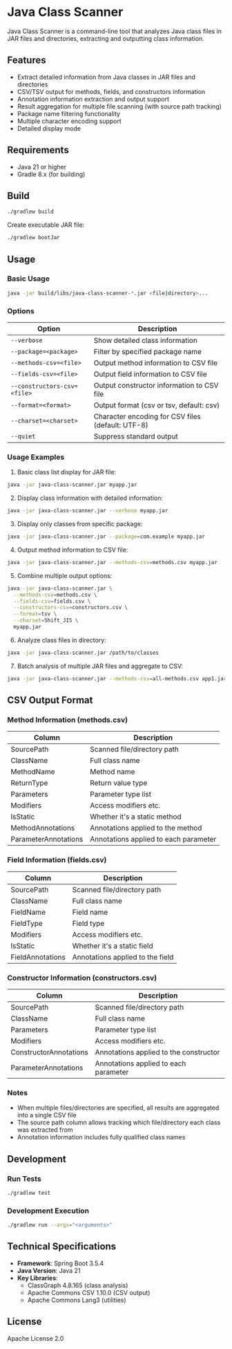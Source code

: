 # Java Class Scanner

Java Class Scanner is a command-line tool that analyzes Java class files in JAR files and directories, extracting and outputting class information.

## Features

- Extract detailed information from Java classes in JAR files and directories
- CSV/TSV output for methods, fields, and constructors information
- Annotation information extraction and output support
- Result aggregation for multiple file scanning (with source path tracking)
- Package name filtering functionality
- Multiple character encoding support
- Detailed display mode

## Requirements

- Java 21 or higher
- Gradle 8.x (for building)

## Build

```bash
./gradlew build
```

Create executable JAR file:
```bash
./gradlew bootJar
```

## Usage

### Basic Usage

```bash
java -jar build/libs/java-class-scanner-*.jar <file|directory>...
```

### Options

| Option | Description |
|--------|-------------|
| `--verbose` | Show detailed class information |
| `--package=<package>` | Filter by specified package name |
| `--methods-csv=<file>` | Output method information to CSV file |
| `--fields-csv=<file>` | Output field information to CSV file |
| `--constructors-csv=<file>` | Output constructor information to CSV file |
| `--format=<format>` | Output format (csv or tsv, default: csv) |
| `--charset=<charset>` | Character encoding for CSV files (default: UTF-8) |
| `--quiet` | Suppress standard output |

### Usage Examples

1. Basic class list display for JAR file:
```bash
java -jar java-class-scanner.jar myapp.jar
```

2. Display class information with detailed information:
```bash
java -jar java-class-scanner.jar --verbose myapp.jar
```

3. Display only classes from specific package:
```bash
java -jar java-class-scanner.jar --package=com.example myapp.jar
```

4. Output method information to CSV file:
```bash
java -jar java-class-scanner.jar --methods-csv=methods.csv myapp.jar
```

5. Combine multiple output options:
```bash
java -jar java-class-scanner.jar \
  --methods-csv=methods.csv \
  --fields-csv=fields.csv \
  --constructors-csv=constructors.csv \
  --format=tsv \
  --charset=Shift_JIS \
  myapp.jar
```

6. Analyze class files in directory:
```bash
java -jar java-class-scanner.jar /path/to/classes
```

7. Batch analysis of multiple JAR files and aggregate to CSV:
```bash
java -jar java-class-scanner.jar --methods-csv=all-methods.csv app1.jar app2.jar lib.jar
```

## CSV Output Format

### Method Information (methods.csv)
| Column | Description |
|--------|-------------|
| SourcePath | Scanned file/directory path |
| ClassName | Full class name |
| MethodName | Method name |
| ReturnType | Return value type |
| Parameters | Parameter type list |
| Modifiers | Access modifiers etc. |
| IsStatic | Whether it's a static method |
| MethodAnnotations | Annotations applied to the method |
| ParameterAnnotations | Annotations applied to each parameter |

### Field Information (fields.csv)
| Column | Description |
|--------|-------------|
| SourcePath | Scanned file/directory path |
| ClassName | Full class name |
| FieldName | Field name |
| FieldType | Field type |
| Modifiers | Access modifiers etc. |
| IsStatic | Whether it's a static field |
| FieldAnnotations | Annotations applied to the field |

### Constructor Information (constructors.csv)
| Column | Description |
|--------|-------------|
| SourcePath | Scanned file/directory path |
| ClassName | Full class name |
| Parameters | Parameter type list |
| Modifiers | Access modifiers etc. |
| ConstructorAnnotations | Annotations applied to the constructor |
| ParameterAnnotations | Annotations applied to each parameter |

### Notes
- When multiple files/directories are specified, all results are aggregated into a single CSV file
- The source path column allows tracking which file/directory each class was extracted from
- Annotation information includes fully qualified class names

## Development

### Run Tests
```bash
./gradlew test
```

### Development Execution
```bash
./gradlew run --args="<arguments>"
```

## Technical Specifications

- **Framework**: Spring Boot 3.5.4
- **Java Version**: Java 21
- **Key Libraries**:
  - ClassGraph 4.8.165 (class analysis)
  - Apache Commons CSV 1.10.0 (CSV output)
  - Apache Commons Lang3 (utilities)

## License

Apache License 2.0